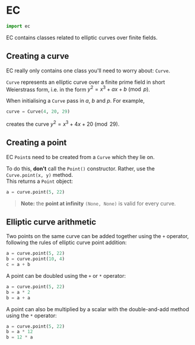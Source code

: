 # EC
```py
import ec
```
EC contains classes related to elliptic curves over finite fields.


## Creating a curve

EC really only contains one class you'll need to worry about: `Curve`.  

`Curve` represents an elliptic curve over a finite prime field in short Weierstrass form, <!-- FIX: is this right? --> i.e. in the form $y^2 = x^3 + ax + b \pmod p$.

When initialising a `Curve` pass in $a$, $b$ and $p$. For example,
```py
curve = Curve(4, 20, 29)
```
creates the curve $y^2 = x^3 + 4x + 20 \pmod{29}$.


## Creating a point

EC `Point`s need to be created from a `Curve` which they lie on.

To do this, **don't** call the `Point()` constructor. Rather, use the `Curve.point(x, y)` method.  
This returns a `Point` object:
```py
a = curve.point(5, 22)
```

> **Note:** the **point at infinity** `(None, None)` is valid for every curve.


## Elliptic curve arithmetic

Two points on the same curve can be added together using the `+` operator, following the rules of elliptic curve point addition:
```py
a = curve.point(5, 22)
b = curve.point(10, 4)
c = a + b
```

A point can be doubled using the `+` or `*` operator:
```py
a = curve.point(5, 22)
b = a * 2
b = a + a
```

A point can also be multiplied by a scalar with the double-and-add method using the `*` operator:
```py
a = curve.point(5, 22)
b = a * 12
b = 12 * a
```
